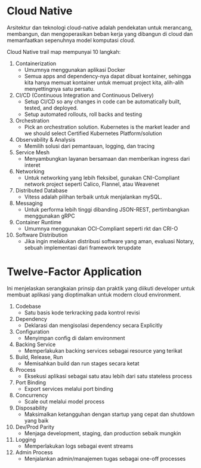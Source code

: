 # Cloud Native

Arsitektur dan teknologi cloud-native adalah pendekatan untuk merancang, membangun, dan mengoperasikan beban kerja yang dibangun di cloud dan memanfaatkan sepenuhnya model komputasi cloud.

Cloud Native trail map mempunyai 10 langkah:

1. Containerization
   - Umumnya menggunakan aplikasi Docker
   - Semua apps and dependency-nya dapat dibuat kontainer, sehingga kita hanya memuat kontainer untuk memuat project kita, alih-alih menyettingnya satu persatu.
2. CI/CD (Continuous Integration and Continuous Delivery)
   - Setup CI/CD so any changes in code can be automatically built, tested, and deployed.
   - Setup automated rollouts, roll backs and testing
3. Orchestration
   - Pick an orchestration solution. Kubernetes is the market leader and we should select Certified Kubernetes Platform/solution
4. Observability & Analysis
   - Memilih solusi dari pemantauan, logging, dan tracing
5. Service Mesh
   - Menyambungkan layanan bersamaan dan memberikan ingress dari interet
6. Networking
   - Untuk networking yang lebih fleksibel, gunakan CNI-Compliant network project seperti Calico, Flannel, atau Weavenet
7. Distributed Database
   - Vitess adalah pilihan terbaik untuk menjalankan mySQL.
8. Messaging
   - Untuk performa lebih tinggi dibanding JSON-REST, pertimbangkan menggunakan gRPC
9. Container Runtime
   - Umumnya menggunakan OCI-Compliant seperti rkt dan CRI-O
10. Software Distribution
    - Jika ingin melakukan distribusi software yang aman, evaluasi Notary, sebuah implementasi dari framework terupdate

# Twelve-Factor Application

Ini menjelaskan serangkaian prinsip dan praktik yang diikuti developer untuk membuat aplikasi yang dioptimalkan untuk modern cloud environment.

1. Codebase
   - Satu basis kode terkracking pada kontrol revisi
2. Dependency
   - Deklarasi dan mengisolasi dependency secara Explicitly
3. Configuration
   - Menyimpan config di dalam environment
4. Backing Service
   - Memperlakukan backing services sebagai resource yang terikat
5. Build, Release, Run
   - Memisahkan build dan run stages secara ketat
6. Process
   - Eksekusi aplikasi sebagai satu atau lebih dari satu stateless process
7. Port Binding
   - Export services melalui port binding
8. Concurrency
   - Scale out melalui model process
9. Disposability
   - Maksimalkan ketangguhan dengan startup yang cepat dan shutdown yang baik
10. Dev/Prod Parity
    - Menjaga development, staging, dan production sebaik mungkin
11. Logging
    - Memperlakukan logs sebagai event streams
12. Admin Process
    - Menjalankan admin/manajemen tugas sebagai one-off processes
